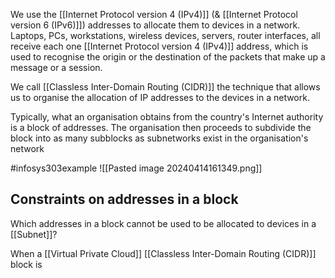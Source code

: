 We use the [[Internet Protocol version 4 (IPv4)]] (& [[Internet Protocol version 6 (IPv6)]]) addresses to allocate them to devices in a network. Laptops, PCs, workstations, wireless devices, servers, router interfaces, all receive each one [[Internet Protocol version 4 (IPv4)]] address, which is used to recognise the origin or the destination of the packets that make up a message or a session.

We call [[Classless Inter-Domain Routing (CIDR)]] the technique that allows us to organise the allocation of IP addresses to the devices in a network.

Typically, what an organisation obtains from the country's Internet authority is a block of addresses. The organisation then proceeds to subdivide the block into as many subblocks as subnetworks exist in the organisation's network

#infosys303example ![[Pasted image 20240414161349.png]]

## Constraints on addresses in a block
Which addresses in a block cannot be used to be allocated to devices in a [[Subnet]]?

When a [[Virtual Private Cloud]] [[Classless Inter-Domain Routing (CIDR)]] block is 